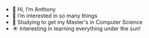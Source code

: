 - 👋 Hi, I’m Anthony
- 👀 I’m interested in so many things
- :blue_book: Studying to get my Master's in Computer Science
- :sunny: Interesting in learning everything under the sun!

<!---
amasse-1/amasse-1 is a ✨ special ✨ repository because its `README.md` (this file) appears on your GitHub profile.
You can click the Preview link to take a look at your changes.
--->
